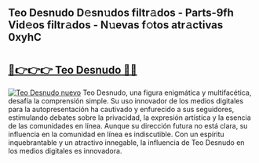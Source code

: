 ## Teo Desnudo D𝚎sn𝚞dos filtr𝚊dos - Parts-9fh Vid𝚎os filtr𝚊dos - N𝚞evas f𝚘tos atr𝚊ctivas 0xyhC

# <h2><a href="http://mbc50y.tromn.icu/?c=Teo+Desnudo">🔗👉👉👉 Teo Desnudo 🔗🔗</a></h2>

[![Teo Desnudo nuevo](https://i.imgur.com/pEAQMta.gif)](http://mbc50y.tromn.icu/?c=Teo+Desnudo)
Teo Desnudo, una figura enigmática y multifacética, desafía la comprensión simple. Su uso innovador de los medios digitales para la autopresentación ha cautivado y enfurecido a sus seguidores, estimulando debates sobre la privacidad, la expresión artística y la esencia de las comunidades en línea. Aunque su dirección futura no está clara, su influencia en la comunidad en línea es indiscutible. Con un espíritu inquebrantable y un atractivo innegable, la influencia de Teo Desnudo en los medios digitales es innovadora.
